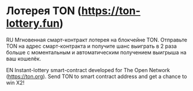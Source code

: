 # Лотерея TON (https://ton-lottery.fun) 
RU
Мгновенная смарт-контракт лотерея на блокчейне TON. 
Отправьте TON на адрес смарт-контракта и получите шанс выиграть в 2 раза больше с моментальным и автоматическим получением выигрыша на ваш кошелёк.

EN
Instant-lottery smart-contract developed for The Open Network (https://ton.org).
Send TON to smart contract address and get a chance to win X2!
